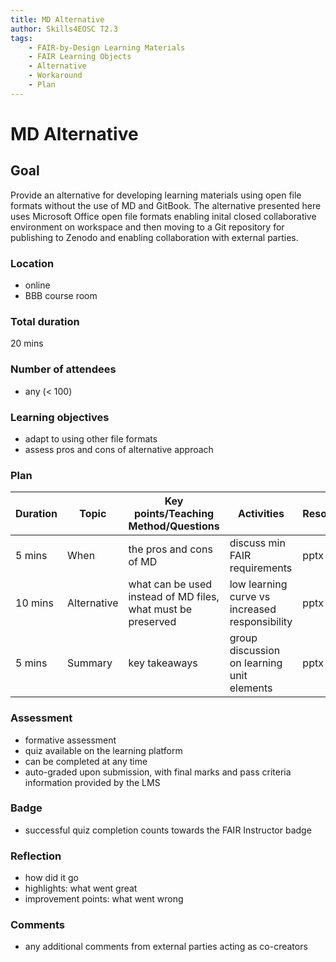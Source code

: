 ```yaml
---
title: MD Alternative
author: Skills4EOSC T2.3
tags: 
    - FAIR-by-Design Learning Materials
    - FAIR Learning Objects
    - Alternative
    - Workaround
    - Plan
---
```


# MD Alternative

## Goal

Provide an alternative for developing learning materials using open file formats without the use of MD and GitBook. The alternative presented here uses Microsoft Office open file formats enabling inital closed collaborative environment on workspace and then moving to a Git repository for publishing to Zenodo and enabling collaboration with external parties. 

### Location

- online
- BBB course room

### Total duration

20 mins

### Number of attendees

- any (< 100)

### Learning objectives

- adapt to using other file formats
- assess pros and cons of alternative approach

### Plan

| **Duration** | **Topic** | **Key points/Teaching Method/Questions** | **Activities** | **Resources** |
|---|---|---|---|---|
| 5 mins | When | the pros and cons of MD | discuss min FAIR requirements | pptx |
| 10 mins | Alternative | what can be used instead of MD files, what must be preserved | low learning curve vs increased responsibility | pptx |
| 5 mins | Summary | key takeaways | group discussion on learning unit elements | pptx |

### Assessment

- formative assessment
- quiz available on the learning platform
- can be completed at any time
- auto-graded upon submission, with final marks and pass criteria information provided by the LMS

### Badge

- successful quiz completion counts towards the FAIR Instructor badge

### Reflection

- how did it go
- highlights: what went great
- improvement points: what went wrong

### Comments

- any additional comments from external parties acting as co-creators